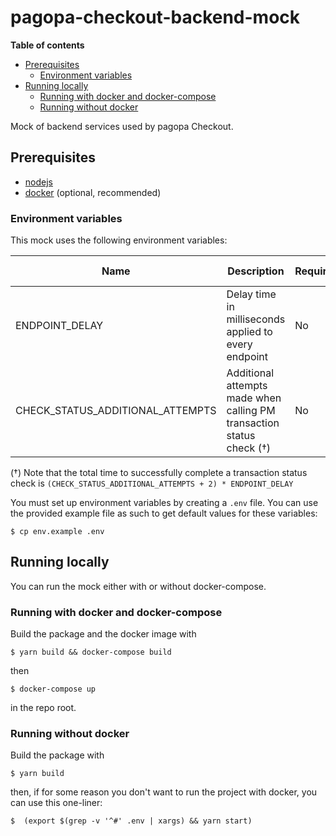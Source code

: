 # pagopa-checkout-backend-mock

**Table of contents**
 * [Prerequisites](#prerequisites)
   * [Environment variables](#environment-variables)
 * [Running locally](#running-locally)
   * [Running with docker and docker-compose](#running-with-docker-and-docker-compose)
   * [Running without docker](#running-without-docker)

Mock of backend services used by pagopa Checkout.

## Prerequisites

 * [nodejs](http://nodejs.org)
 * [docker](https://www.docker.com) (optional, recommended)

### Environment variables

This mock uses the following environment variables:

| Name                             | Description                                                           | Required | Default value |
|----------------------------------|-----------------------------------------------------------------------|----------|---------------|
| ENDPOINT_DELAY                   | Delay time in milliseconds applied to every endpoint                  | No       | 0             |
| CHECK_STATUS_ADDITIONAL_ATTEMPTS | Additional attempts made when calling PM transaction status check (†) | No       | 0             |

(†) Note that the total time to successfully complete a transaction status check is `(CHECK_STATUS_ADDITIONAL_ATTEMPTS + 2) * ENDPOINT_DELAY`

You must set up environment variables by creating a `.env` file. You can use the provided example file as such to get default values for these variables:

```shell
$ cp env.example .env
```


## Running locally

You can run the mock either with or without docker-compose.

### Running with docker and docker-compose

Build the package and the docker image with

```shell
$ yarn build && docker-compose build
```

then

```shell
$ docker-compose up
```

in the repo root.

### Running without docker
Build the package with

```shell
$ yarn build
```

then, if for some reason you don't want to run the project with docker, you can use this one-liner:

```shell
$  (export $(grep -v '^#' .env | xargs) && yarn start)
```